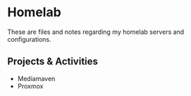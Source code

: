 # Homelab
These are files and notes regarding my homelab servers and configurations.

## Projects & Activities
* Mediamaven
* Proxmox
